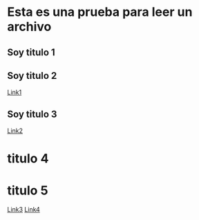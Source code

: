 # Esta es una prueba para leer un archivo
## Soy titulo 1

## Soy titulo 2

[Link1](https://es.wikipedia.org/wiki/Markdown) 

## Soy titulo 3
[Link2](https://bobbyhadz.com/blog/node-js-check-if-file-contains-string) 

# titulo 4

# titulo 5
[Link3](https://www.w3schools.com/nodejs/nodejs_filesystem.asp) 
[Link4](http://www.w3schools.com/nodejs/nodejs_filesystem.asp) 